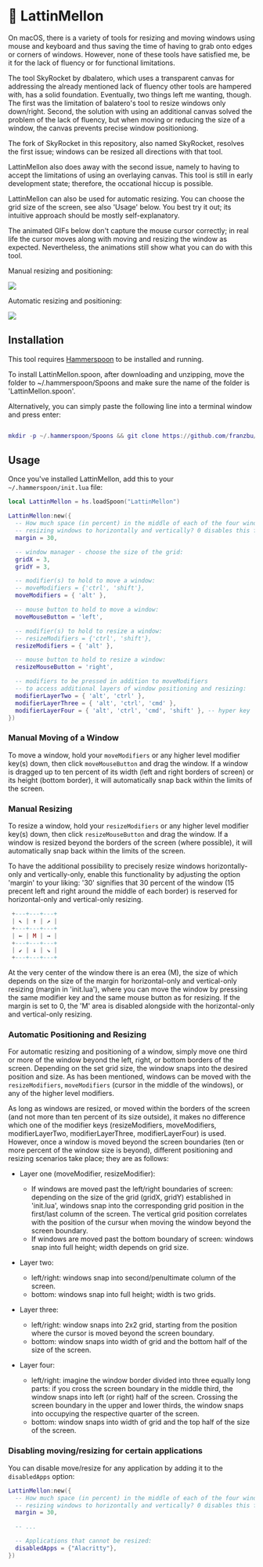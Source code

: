 # 💫 LattinMellon

On macOS, there is a variety of tools for resizing and moving windows using mouse and keyboard and thus saving the time of having to grab onto edges or corners of windows. However, none of these tools have satisfied me, be it for the lack of fluency or for functional limitations. 

The tool SkyRocket by dbalatero, which uses a transparent canvas for addressing the already mentioned lack of fluency other tools are hampered with, has a solid foundation. Eventually, two things left me wanting, though. The first was the limitation of balatero's tool to resize windows only down/right. Second, the solution with using an additional canvas solved the problem of the lack of fluency, but when moving or reducing the size of a window, the canvas prevents precise window positioniong.

The fork of SkyRocket in this repository, also named SkyRocket, resolves the first issue; windows can be resized all directions with that tool.

LattinMellon also does away with the second issue, namely to having to accept the limitations of using an overlaying canvas. This tool is still in early development state; therefore, the occational hiccup is possible.

LattinMellon can also be used for automatic resizing. You can choose the grid size of the screen, see also 'Usage' below. You best try it out; its intuitive approach should be mostly self-explanatory.

The animated GIFs below don't capture the mouse cursor correctly; in real life the cursor moves along with moving and resizing the window as expected. Nevertheless, the animations still show what you can do with this tool.

Manual resizing and positioning:

<img src="https://github.com/franzbu/LattinMellon.spoon/blob/main/doc/LattinMellon.gif" />


Automatic resizing and positioning:

<img src="https://github.com/franzbu/LattinMellon.spoon/blob/main/doc/LattinMallon_wm2.gif" />

              

## Installation

This tool requires [Hammerspoon](https://www.hammerspoon.org/) to be installed and running.

To install LattinMellon.spoon, after downloading and unzipping, move the folder to ~/.hammerspoon/Spoons and make sure the name of the folder is 'LattinMellon.spoon'. 

Alternatively, you can simply paste the following line into a terminal window and press enter:

```lua

mkdir -p ~/.hammerspoon/Spoons && git clone https://github.com/franzbu/LattinMellon.spoon.git ~/.hammerspoon/Spoons/LattinMellon.spoon

```

## Usage

Once you've installed LattinMellon, add this to your `~/.hammerspoon/init.lua` file:

```lua
local LattinMellon = hs.loadSpoon("LattinMellon")

LattinMellon:new({
  -- How much space (in percent) in the middle of each of the four window-margins do you want to reserve for limiting
  -- resizing windows to horizontally and vertically? 0 disables this function, 100 disables diagonal resizing.
  margin = 30,

  -- window manager - choose the size of the grid:
  gridX = 3,
  gridY = 3,

  -- modifier(s) to hold to move a window:
  -- moveModifiers = {'ctrl', 'shift'},
  moveModifiers = { 'alt' },

  -- mouse button to hold to move a window:
  moveMouseButton = 'left',

  -- modifier(s) to hold to resize a window:
  -- resizeModifiers = {'ctrl', 'shift'},
  resizeModifiers = { 'alt' },

  -- mouse button to hold to resize a window:
  resizeMouseButton = 'right',

  -- modifiers to be pressed in addition to moveModifiers
  -- to access additional layers of window positioning and resizing:
  modifierLayerTwo = { 'alt', 'ctrl' },
  modifierLayerThree = { 'alt', 'ctrl', 'cmd' },
  modifierLayerFour = { 'alt', 'ctrl', 'cmd', 'shift' }, -- hyper key
})
```

### Manual Moving of a Window

To move a window, hold your `moveModifiers` or any higher level modifier key(s) down, then click `moveMouseButton` and drag the window. If a window is dragged up to ten percent of its width (left and right borders of screen) or its height (bottom border), it will automatically snap back within the limits of the screen.


### Manual Resizing

To resize a window, hold your `resizeModifiers` or any higher level modifier key(s) down, then click `resizeMouseButton` and drag the window. If a window is resized beyond the borders of the screen (where possible), it will automatically snap back within the limits of the screen.

To have the additional possibility to precisely resize windows horizontally-only and vertically-only, enable this functionality by adjusting the option 'margin' to your liking: '30' signifies that 30 percent of the window (15 precent left and right around the middle of each border) is reserved for horizontal-only and vertical-only resizing.


```lua
 +---+---+---+
 | ↖ | ↑ | ↗ |
 +---+---+---+
 | ← | M | → |
 +---+---+---+
 | ↙ | ↓ | ↘ |
 +---+---+---+
```

At the very center of the window there is an erea (M), the size of which depends on the size of the margin for horizontal-only and vertical-only resizing (margin in 'init.lua'), where you can move the window by pressing the same modifier key and the same mouse button as for resizing. If the margin is set to 0, the 'M' area is disabled alongside with the horizontal-only and vertical-only resizing.


### Automatic Positioning and Resizing

For automatic resizing and positioning of a window, simply move one third or more of the window beyond the left, right, or bottom borders of the screen. Depending on the set grid size, the window snaps into the desired position and size. As has been mentioned, windows can be moved with the `resizeModifiers`, `moveModifiers` (cursor in the middle of the windows), or any of the higher level modifiers. 

As long as windows are resized, or moved within the borders of the screen (and not more than ten percent of its size outside), it makes no difference which one of the modifier keys (resizeModifiers, moveModifiers, modifierLayerTwo, modifierLayerThree, modifierLayerFour) is used. However, once a window is moved beyond the screen boundaries (ten or more percent of the window size is beyond), different positioning and resizing scenarios take place; they are as follows:

* Layer one (moveModifier, resizeModifier):
  * If windows are moved past the left/right boundaries of screen: depending on the size of the grid (gridX, gridY) established in 'init.lua', windows snap into the corresponding grid position in the first/last column of the screen. The vertical grid position correlates with the position of the cursur when moving the window beyond the screen boundary.
  * If windows are moved past the bottom boundary of screen: windows snap into full height; width depends on grid size.

* Layer two:
  * left/right: windows snap into second/penultimate column of the screen.
  * bottom: windows snap into full height; width is two grids.
 
* Layer three:
  * left/right: window snaps into 2x2 grid, starting from the position where the cursor is moved beyond the screen boundary.
  * bottom: window snaps into width of grid and the bottom half of the size of the screen.
 
* Layer four:
  * left/right: imagine the window border divided into three equally long parts: if you cross the screen boundary in the middle third, the window snaps into left (or right) half of the screen. Crossing the screen boundary in the upper and lower thirds, the window snaps into occupying the respective quarter of the screen.
  * bottom: window snaps into width of grid and the top half of the size of the screen.


### Disabling moving/resizing for certain applications

You can disable move/resize for any application by adding it to the `disabledApps` option:

```lua
LattinMellon:new({
  -- How much space (in percent) in the middle of each of the four window-margins do you want to reserve for limiting 
  -- resizing windows to horizontally and vertically? 0 disables this function, 100 disables diagonal resizing.
  margin = 30,

  -- ...

  -- Applications that cannot be resized:
  disabledApps = {"Alacritty"},
})
```

